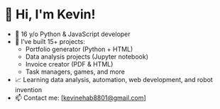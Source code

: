 # 👋 Hi, I'm Kevin!

- 🧠 16 y/o Python & JavaScript developer
- 🔨 I’ve built 15+ projects:
  - Portfolio generator (Python + HTML)
  - Data analysis projects (Jupyter notebook)
  - Invoice creator (PDF & HTML)
  - Task managers, games, and more
- 📈 Learning data analysis, automation, web development, and robot invention
- 📫 Contact me: [kevinehab8801@gmail.com]
